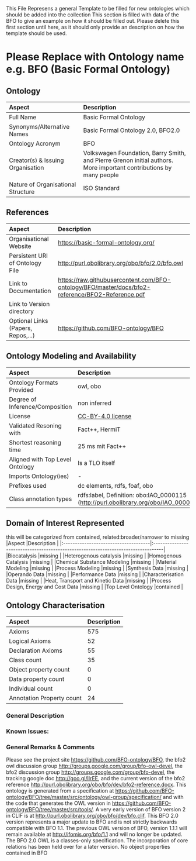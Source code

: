 This File Represens a general Template to be filled for new ontologies which should be added into the collection
This section is filled with data of the BFO to give an example on how it should be filled out.
Please delete this first section until here, as it should only provide an description on how the template should be used.

# Please Replace with Ontology name e.g. BFO (Basic Formal Ontology)

## Ontology
|Aspect                                |Description                                                                        |
|:-------------------------------------|:----------------------------------------------------------------------------------|
|Full Name                             |Basic Formal Ontology                                                              |
|Synonyms/Alternative Names            |Basic Formal Ontology 2.0, BFO2.0                                                  |
|Ontology Acronym                      |BFO                                                                                |
|Creator(s) & Issuing Organisation     |Volkswagen Foundation, Barry Smith, and Pierre Grenon initial authors. More important contributions by many people                                                |
|Nature of Organisational Structure    |ISO Standard                                                                       |


## References
|Aspect                                |Description                                                                        |
|:-------------------------------------|:----------------------------------------------------------------------------------|
|Organisational Website                |https://basic-formal-ontology.org/|
|Persistent URI of Ontology File       |http://purl.obolibrary.org/obo/bfo/2.0/bfo.owl                                     |
|Link to Documentation                 |https://raw.githubusercontent.com/BFO-ontology/BFO/master/docs/bfo2-reference/BFO2-Reference.pdf|
|Link to Version directory             |                                                                                   |
|Optional Links (Papers, Repos,...)    |https://github.com/BFO-ontology/BFO                                                |

## Ontology Modeling and Availability
|Aspect                                |Description                                                                        |
|:-------------------------------------|:----------------------------------------------------------------------------------|
|Ontology Formats Provided             |owl, obo                                                                           |
|Degree of Inference/Composition       |non inferred                                                                       |
|License                               |[CC-BY-4.0 license]                                                                |
|Validated Resoning with               |Fact++, HermiT                                                                     |
|Shortest reasoning time               |25 ms mit Fact++                                                                   |
|Aligned with Top Level Ontology       |Is a TLO itself                                                                    |
|Imports Ontology(ies)                 | -                                                                                 |
|Prefixes used                         |dc elements, rdfs, foaf, obo                                                       |
|Class annotation types                |rdfs:label, Definition: obo:IAO_0000115 (http://purl.obolibrary.org/obo/IAO_0000115)|

## Domain of Interest Represented
this will be categorized from contained, related:broader/narrower to missing
|Aspect                                |Description                                                                        |
|:-------------------------------------|:----------------------------------------------------------------------------------|
|Biocatalysis                          |missing                                                                            |
|Heterogenous catalysis                |missing                                                                            |
|Homogenous Catalysis                  |missing                                                                            |
|Chemical Substance Modeling           |missing                                                                            |
|Material Modeling                     |missing                                                                            |
|Process Modeling                      |missing                                                                            |
|Synthesis Data                        |missing                                                                            |
|Operando Data                         |missing                                                                            |
|Performance Data                      |missing                                                                            |
|Characterisation Data                 |missing                                                                            |
|Heat, Transport and Kinetic Data      |missing                                                                            |
|Process Design, Energy and Cost Data  |missing                                                                            |
|Top Level Ontology                    |contained                                                                          |

## Ontology Characterisation
|Aspect                                |Description                                                                        |
|:-------------------------------------|:----------------------------------------------------------------------------------|
|Axioms                                |575                                                                                |
|Logical Axioms                        |52                                                                                 |
|Declaration Axioms                    |55                                                                                 |
|Class count                           |35                                                                                 |
|Object property count                 |0                                                                                  |
|Data property count                   |0                                                                                  |
|Individual count                      |0                                                                                  |
|Annotation Property count             |24                                                                                 |

### General Description

### Known Issues:

### General Remarks & Comments
Please see the project site https://github.com/BFO-ontology/BFO, the bfo2 owl discussion group http://groups.google.com/group/bfo-owl-devel, the bfo2 discussion group http://groups.google.com/group/bfo-devel, the tracking google doc http://goo.gl/IlrEE, and the current version of the bfo2 reference http://purl.obolibrary.org/obo/bfo/dev/bfo2-reference.docx. This ontology is generated from a specification at https://github.com/BFO-ontology/BFO/tree/master/src/ontology/owl-group/specification/ and with the code that generates the OWL version in https://github.com/BFO-ontology/BFO/tree/master/src/tools/. A very early version of BFO version 2 in CLIF is at http://purl.obolibrary.org/obo/bfo/dev/bfo.clif.
This BFO 2.0 version represents a major update to BFO and is not strictly backwards compatible with BFO 1.1. The previous OWL version of BFO, version 1.1.1 will remain available at http://ifomis.org/bfo/1.1 and will no longer be updated. The BFO 2.0 OWL is a classes-only specification. The incorporation of core relations has been held over for a later version.
No object properties contained in BFO

[CC-BY-4.0 license]: https://creativecommons.org/licenses/by/4.0/

